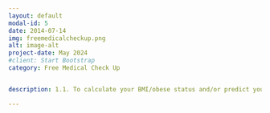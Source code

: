 ```yaml
---
layout: default
modal-id: 5
date: 2014-07-14
img: freemedicalcheckup.png
alt: image-alt
project-date: May 2024
#client: Start Bootstrap
category: Free Medical Check Up


description: 1.1. To calculate your BMI/obese status and/or predict your future genaration's color blind status, please click on -> <a href="https://codeinplace.stanford.edu/cip3/share/p6H5A3qEL1AoBPdbECPz">here</a>. <br/>1.2. hi

---
```



